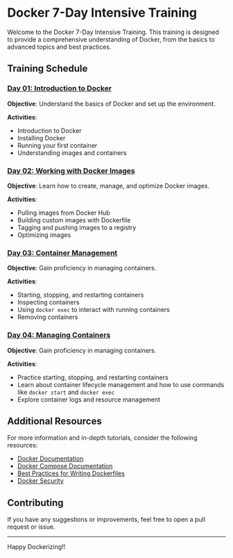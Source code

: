 # Docker 7-Day Intensive Training

Welcome to the Docker 7-Day Intensive Training. This training is designed to provide a comprehensive understanding of Docker, from the basics to advanced topics and best practices.

## Training Schedule

### [Day 01: Introduction to Docker](Day01.md)

**Objective**: Understand the basics of Docker and set up the environment.

**Activities**:
- Introduction to Docker
- Installing Docker
- Running your first container
- Understanding images and containers
### [Day 02: Working with Docker Images](Day02.md)

**Objective**: Learn how to create, manage, and optimize Docker images.

**Activities**:
- Pulling images from Docker Hub
- Building custom images with Dockerfile
- Tagging and pushing images to a registry
- Optimizing images

### [Day 03: Container Management](Day03.md)

**Objective**: Gain proficiency in managing containers.

**Activities**:
- Starting, stopping, and restarting containers
- Inspecting containers
- Using `docker exec` to interact with running containers
- Removing containers


### [Day 04: Managing Containers](Day04.md)

**Objective**: Gain proficiency in managing containers.

**Activities**:
- Practice starting, stopping, and restarting containers
- Learn about container lifecycle management and how to use commands like `docker start` and `docker exec`
- Explore container logs and resource management



## Additional Resources

For more information and in-depth tutorials, consider the following resources:
- [Docker Documentation](https://docs.docker.com/)
- [Docker Compose Documentation](https://docs.docker.com/compose/)
- [Best Practices for Writing Dockerfiles](https://docs.docker.com/develop/develop-images/dockerfile_best-practices/)
- [Docker Security](https://docs.docker.com/engine/security/)


## Contributing

If you have any suggestions or improvements, feel free to open a pull request or issue.

---

Happy Dockerizing!!